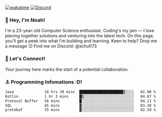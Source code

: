 [![wakatime](https://wakatime.com/badge/user/018b5c7c-fde2-4105-aa96-f5c758abb0a2.svg)](https://wakatime.com/@018b5c7c-fde2-4105-aa96-f5c758abb0a2)
[![Discord](https://img.shields.io/badge/Discord-5865F2?style=flat&logo=discord&logoColor=white)](https://discord.gg/eAW8AGXaGu)



### 👋 Hey, I'm Noah!
I'm a 23-year-old Computer Science enthusiast. Coding's my jam — I love piecing together solutions and venturing into the latest tech. On this page, you'll get a peek into what I'm building and learning. Keen to help? Drop me a message :D 
Find me on Discord: @schufi73

### 🤝 Let's Connect!
Your journey here marks the start of a potential collaboration.

### ⚓ Programming Infomations :D!
<!--START_SECTION:waka-->

```txt
Java              18 hrs 39 mins  ████████████████████▒░░░░   81.90 %
Kotlin            1 hr 3 mins     █▒░░░░░░░░░░░░░░░░░░░░░░░   04.67 %
Protocol Buffer   56 mins         █░░░░░░░░░░░░░░░░░░░░░░░░   04.11 %
SQL               45 mins         ▓░░░░░░░░░░░░░░░░░░░░░░░░   03.30 %
protobuf          35 mins         ▓░░░░░░░░░░░░░░░░░░░░░░░░   02.59 %
```

<!--END_SECTION:waka-->

